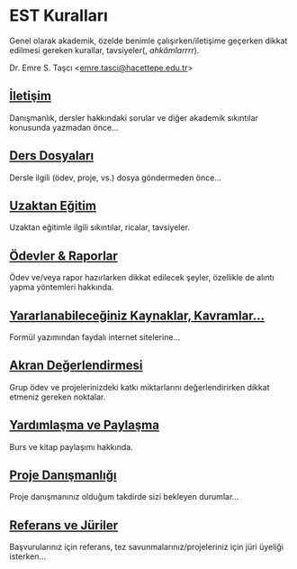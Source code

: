 # EST Kuralları
Genel olarak akademik, özelde benimle çalışırken/iletişime geçerken dikkat edilmesi gereken kurallar, tavsiyeler(, _ahkâmlarrrr_).

Dr. Emre S. Taşcı <[emre.tasci@hacettepe.edu.tr](mailto:emre.tasci@hacettepe.edu.tr)>
## [İletişim](iletisim.md)
Danışmanlık, dersler hakkındaki sorular ve diğer akademik sıkıntılar konusunda yazmadan önce...
## [Ders Dosyaları](dosyalar.md)
Dersle ilgili (ödev, proje, vs.) dosya göndermeden önce...

## [Uzaktan Eğitim](uzaktan_egitim.md)
Uzaktan eğitimle ilgili sıkıntılar, ricalar, tavsiyeler.

## [Ödevler & Raporlar](odevler_raporlar.md)
Ödev ve/veya rapor hazırlarken dikkat edilecek şeyler, özellikle de alıntı yapma yöntemleri hakkında.
## [Yararlanabileceğiniz Kaynaklar, Kavramlar...](kaynaklar_kavramlar.md)
Formül yazımından faydalı internet sitelerine...

## [Akran Değerlendirmesi](akran_degerlendirmesi.md)
Grup ödev ve projelerinizdeki katkı miktarlarını değerlendirirken dikkat etmeniz gereken noktalar.

## [Yardımlaşma ve Paylaşma](yardimlasma_paylasma.md)
Burs ve kitap paylaşımı hakkında.

## [Proje Danışmanlığı](proje_danismanligi.md)
Proje danışmanınız olduğum takdirde sizi bekleyen durumlar...

## [Referans ve Jüriler](refjuri.md)
Başvurularınız için referans, tez savunmalarınız/projeleriniz için jüri üyeliği isterken...
